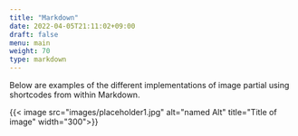 ```yaml
---
title: "Markdown"
date: 2022-04-05T21:11:02+09:00
draft: false
menu: main
weight: 70
type: markdown
---
```

Below are examples of the different implementations of image partial using shortcodes from within Markdown.

{{< image src="images/placeholder1.jpg" alt="named Alt" title="Title of image" width="300">}}